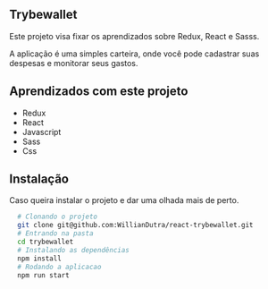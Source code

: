 ## Trybewallet

Este projeto visa fixar os aprendizados sobre Redux, React e Sasss.

A aplicação é uma simples carteira, onde você pode cadastrar suas despesas e monitorar seus gastos.
## Aprendizados com este projeto

- Redux
- React
- Javascript
- Sass
- Css


## Instalação

Caso queira instalar o projeto e dar uma olhada mais de perto.

```bash
  # Clonando o projeto
  git clone git@github.com:WillianDutra/react-trybewallet.git
  # Entrando na pasta
  cd trybewallet
  # Instalando as dependências
  npm install
  # Rodando a aplicacao
  npm run start
```
